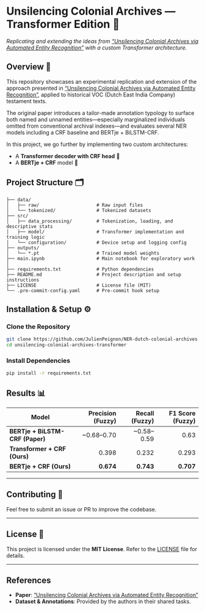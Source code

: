 # **Unsilencing Colonial Archives — Transformer Edition** 🚀  
_Replicating and extending the ideas from [“Unsilencing Colonial Archives via Automated Entity Recognition”](https://arxiv.org/abs/2210.02194) with a custom Transformer architecture._

## Overview 📜
This repository showcases an experimental replication and extension of the approach presented in [“Unsilencing Colonial Archives via Automated Entity Recognition”](https://arxiv.org/abs/2210.02194), applied to historical VOC (Dutch East India Company) testament texts.

The original paper introduces a tailor-made annotation typology to surface both named and unnamed entities—especially marginalized individuals omitted from conventional archival indexes—and evaluates several NER models including a CRF baseline and BERTje + BiLSTM-CRF.

In this project, we go further by implementing two custom architectures:
- A **Transformer decoder with CRF head** 🧪
- A **BERTje + CRF** model 🧠

## Project Structure 🗂️

```plaintext
├── data/
│   ├── raw/                     # Raw input files
│   └── tokenized/               # Tokenized datasets
├── src/
│   ├── data_processing/         # Tokenization, loading, and descriptive stats
│   ├── model/                   # Transformer implementation and training logic
│   └── configuration/           # Device setup and logging config
├── outputs/
│   └── *.pt                     # Trained model weights
├── main.ipynb                   # Main notebook for exploratory work
│
├── requirements.txt             # Python dependencies
├── README.md                    # Project description and setup instructions
├── LICENSE                      # License file (MIT)
└── .pre-commit-config.yaml      # Pre-commit hook setup

```

## Installation & Setup ⚙️

### Clone the Repository

```bash
git clone https://github.com/JulienPeignon/NER-dutch-colonial-archives
cd unsilencing-colonial-archives-transformer
```

### Install Dependencies

```bash
pip install -r requirements.txt
```

## Results 📊

| Model                          | Precision (Fuzzy) | Recall (Fuzzy) | F1 Score (Fuzzy) |
|--------------------------------|------------------:|---------------:|-----------------:|
| **BERTje + BiLSTM-CRF (Paper)**| ~0.68–0.70        | ~0.58–0.59     | 0.63             |
| **Transformer + CRF (Ours)**   | 0.398             | 0.232          | 0.293            |
| **BERTje + CRF (Ours)**        | **0.674**         | **0.743**      | **0.707**        |

---

## Contributing 🙌

Feel free to submit an issue or PR to improve the codebase.

---

## License 📝

This project is licensed under the **MIT License**. Refer to the [LICENSE](LICENSE) file for details.

---

## References

- **Paper**: [“Unsilencing Colonial Archives via Automated Entity Recognition”](https://arxiv.org/abs/2210.02194)
- **Dataset & Annotations**: Provided by the authors in their shared tasks.
